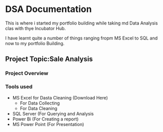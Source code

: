  # DSA Documentation
 This is where i started my portfolio building while taking md Data Analysis clas with thye Incubator Hub.


 I have learnt quite a number of things ranging fropm MS Excel to SQL and now to my portfolio Building.


 ## Project Topic:Sale Analysis

### Project Overview


### Tools used
- MS Excel for Dasta Cleaning (Download Here)
   - For Data Collecting
   - For Data Cleaning
- SQL Server (For Querying and Analysis
- Power Bi (For Creating a report)
- MS Power Point (For Presentation)
